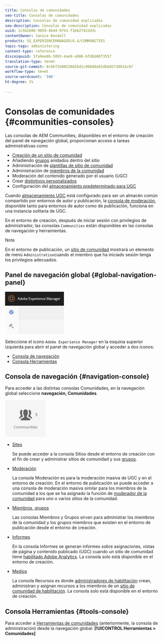 ```yaml
---
title: Consolas de comunidades
seo-title: Consolas de comunidades
description: Consolas de comunidad explicadas
seo-description: Consolas de comunidad explicadas
uuid: 1c5b2600-9059-4b44-9741-f1b627423d3c
contentOwner: Janice Kendall
products: SG_EXPERIENCEMANAGER/6.4/COMMUNITIES
topic-tags: administering
content-type: reference
discoiquuid: 5fa9ee8b-5893-4ae9-a986-bfdbb00f355f
translation-type: tm+mt
source-git-commit: 8c66f2b0053882bd1c998d8e01dbb0573881bc87
workflow-type: tm+mt
source-wordcount: '346'
ht-degree: 1%

---
```



# Consolas de comunidades {#communities-consoles}

Las consolas de AEM Communities, disponibles en el entorno de creación del panel de navegación global, proporcionan acceso a tareas administrativas como

* [Creación de un sitio de comunidad](sites-console.md)
* Añadiendo [grupos](groups.md) anidados dentro del sitio
* Administración de [plantillas de sitio de comunidad](sites.md)
* Administración de [miembros de la comunidad](members.md)
* [](moderate-ugc.md) Moderación del contenido generado por el usuario (UGC)
* Crear [distintivos personalizados](badges.md)
* Configuración del [almacenamiento predeterminado para UGC](srp-config.md)

Cuando [almacenamiento UGC](working-with-srp.md) está configurado para ser un almacén común compartido por entornos de autor y publicación, la [consola de moderación](moderation.md), disponible tanto para entornos de autor como de publicación, funciona en una instancia solitaria de UGC.

En el entorno de creación, después de iniciar sesión con privilegios de administrador, las consolas `Communities` están disponibles en las consolas de navegación y herramientas.

>[!NOTE]
>
>En el entorno de publicación, un [sitio de comunidad](sites-console.md) mostrará un elemento de menú `Administration`cuando el miembro que ha iniciado sesión tenga los privilegios adecuados.

## Panel de navegación global {#global-navigation-panel}

![chlimage_1-91](assets/chlimage_1-91.png)

Seleccione el icono `Adobe Experience Manager` en la esquina superior izquierda para abrir el panel de navegación global y acceder a dos iconos:

* [Consola de navegación](#navigation-console)
* [Consola Herramientas](tools.md)

## Consola de navegación {#navigation-console}

Para acceder a las distintas consolas Comunidades, en la navegación global seleccione **navegación, Comunidades**.

![chlimage_1-92](assets/chlimage_1-92.png)

* [Sites](sites-console.md)

   Se puede acceder a la consola Sitios desde el entorno de creación con el fin de crear y administrar sitios de comunidad y sus [grupos](groups.md).

* [Moderación](moderation.md)

   La consola Moderación es para la moderación masiva de UGC y en el entorno de creación. En el entorno de publicación se puede acceder a una consola de moderación masiva similar para los miembros de la comunidad a los que se ha asignado la función de [moderador de la comunidad](users.md#publishenvironmentusersandgroups) para uno o varios sitios de la comunidad.

* [Miembros, grupos](members.md)

   Las consolas Miembros y Grupos sirven para administrar los miembros de la comunidad y los grupos miembros que existen en el entorno de publicación desde el entorno de creación.

* [Informes](reports.md)

   En la consola Informes se generan informes sobre asignaciones, vistas de página y contenido publicado (UGC) cuando un sitio de comunidad tiene [habilitado Adobe Analytics](sites-console.md#analytics). La consola solo está disponible en el entorno de creación.

* [Medios](resources.md)

   La consola Recursos es donde [administradores de habilitación](enablement.md#communitymanagers) crean, administran y asignan recursos a los miembros de un [sitio de comunidad de habilitación](overview.md#enablement-community). La consola solo está disponible en el entorno de creación.

## Consola Herramientas {#tools-console}

Para acceder a [Herramientas de comunidades](tools.md) (anteriormente, la consola de administración) desde la navegación global: **[!UICONTROL Herramientas > Comunidades]**
